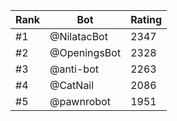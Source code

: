 Rank|Bot|Rating
---|---|---
#1|@NilatacBot|2347
#2|@OpeningsBot|2328
#3|@anti-bot|2263
#4|@CatNail|2086
#5|@pawnrobot|1951
